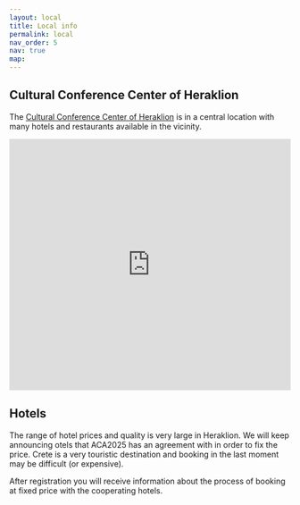 ```yaml
---
layout: local
title: Local info
permalink: local
nav_order: 5
nav: true
map: 
---
```


Cultural Conference Center of Heraklion
---------------------------------------
 
The [Cultural Conference Center of Heraklion](https://www.cccc.gr/gr) is in a central location with many hotels 
and restaurants available in the vicinity.
 

<iframe src="https://www.google.com/maps/embed?pb=!1m18!1m12!1m3!1d6509.775824679444!2d25.1299165!3d35.333604799999996!2m3!1f0!2f0!3f0!3m2!1i1024!2i768!4f13.1!3m3!1m2!1s0x149a5987e50bedd9%3A0xab0037183204b1d2!2sCultural%20Conference%20Center%20of%20Heraklion!5e0!3m2!1sen!2sch!4v1733239537730!5m2!1sen!2sch" width="100%" height="450" style="border:0;" allowfullscreen="" loading="lazy" referrerpolicy="no-referrer-when-downgrade"></iframe>


Hotels
------

The range of hotel prices and quality is very large in Heraklion. 
We will keep announcing otels that ACA2025 has an agreement with in order to fix the price. 
Crete is a very touristic destination and booking in the last moment may be difficult (or expensive).

After registration you will receive information about the process of booking at fixed price with the cooperating hotels.
